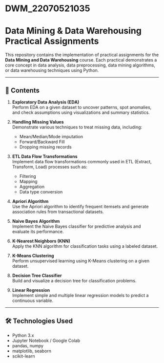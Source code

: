 # DWM_22070521035
# Data Mining & Data Warehousing Practical Assignments

This repository contains the implementation of practical assignments for the **Data Mining and Data Warehousing** course. Each practical demonstrates a core concept in data analysis, data preprocessing, data mining algorithms, or data warehousing techniques using Python.

---

## 📂 Contents

1. **Exploratory Data Analysis (EDA)**  
   Perform EDA on a given dataset to uncover patterns, spot anomalies, and check assumptions using visualizations and summary statistics.

2. **Handling Missing Values**  
   Demonstrate various techniques to treat missing data, including:
   - Mean/Median/Mode imputation
   - Forward/Backward Fill
   - Dropping missing records

3. **ETL Data Flow Transformations**  
   Implement data flow transformations commonly used in ETL (Extract, Transform, Load) processes such as:
   - Filtering
   - Mapping
   - Aggregation
   - Data type conversion

4. **Apriori Algorithm**  
   Use the Apriori algorithm to identify frequent itemsets and generate association rules from transactional datasets.

5. **Naive Bayes Algorithm**  
   Implement the Naive Bayes classifier for predictive analysis and evaluate its performance.

6. **K-Nearest Neighbors (KNN)**  
   Apply the KNN algorithm for classification tasks using a labeled dataset.

7. **K-Means Clustering**  
   Perform unsupervised learning using K-Means clustering on a given dataset.

8. **Decision Tree Classifier**  
   Build and visualize a decision tree for classification problems.

9. **Linear Regression**  
    Implement simple and multiple linear regression models to predict a continuous variable.

---

## 🛠 Technologies Used

- Python 3.x  
- Jupyter Notebook / Google Colab  
- pandas, numpy  
- matplotlib, seaborn  
- scikit-learn  
